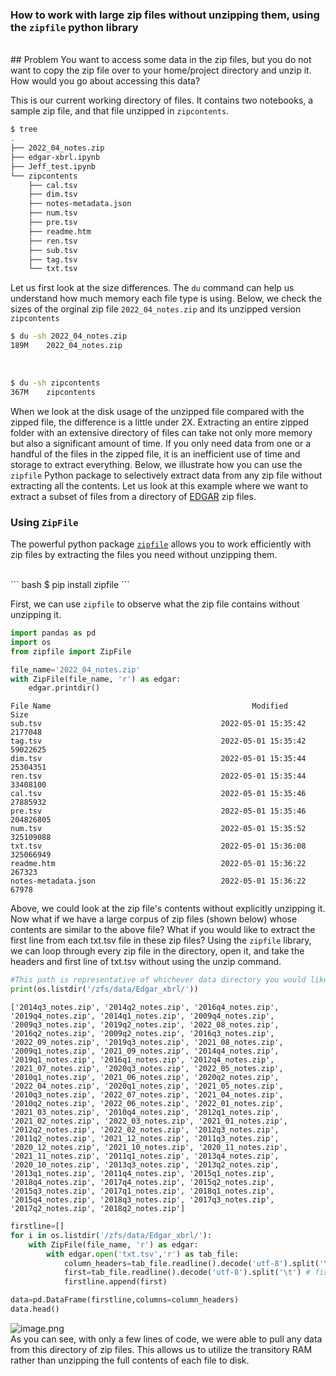 ### How to work with large zip files **without** unzipping them, using the `zipfile` python library
<br>
## Problem
You want to access some data in the zip files, but you do not want to copy the zip file over to your home/project directory and unzip it. How would you go about accessing this data?

This is our current working directory of files. It contains two notebooks, a sample zip file, and that file unzipped in `zipcontents`.
<br>


``` bash 
$ tree
.
├── 2022_04_notes.zip
├── edgar-xbrl.ipynb
├── Jeff_test.ipynb
└── zipcontents
    ├── cal.tsv
    ├── dim.tsv
    ├── notes-metadata.json
    ├── num.tsv
    ├── pre.tsv
    ├── readme.htm
    ├── ren.tsv
    ├── sub.tsv
    ├── tag.tsv
    └── txt.tsv
```


Let us first look at the size differences. The `du` command can help us understand how much memory each file type is using. Below, we check the sizes of the orginal zip file `2022_04_notes.zip` and its unzipped version `zipcontents` 


``` bash 
$ du -sh 2022_04_notes.zip
189M    2022_04_notes.zip
```
<br>

```bash 
$ du -sh zipcontents
367M    zipcontents
```

When we look at the disk usage of the unzipped file compared with the zipped file, the difference is a little under 2X. 
Extracting an entire zipped folder with an extensive directory of files can take not only more memory but also a significant amount of time. If you only need data from one or a handful of the files in the zipped file, it is an inefficient use of time and storage to extract everything. 
Below, we illustrate how you can use the `zipfile` Python package to selectively extract data from any zip file without extracting all the contents. Let us look at this example where we want to extract a subset of files from a directory 
of [EDGAR](https://www.sec.gov/dera/data/financial-statement-data-sets.html) zip files. 
 
### Using `ZipFile`

The powerful python package [`zipfile`](https://docs.python.org/3/library/zipfile.html) allows you to work efficiently with zip files by extracting the files you need without unzipping them.

<br>
``` bash
$ pip install zipfile
```

First, we can use `zipfile` to observe what the zip file contains without unzipping it.


```python
import pandas as pd
import os
from zipfile import ZipFile

file_name='2022_04_notes.zip'
with ZipFile(file_name, 'r') as edgar:
    edgar.printdir()
```

```
File Name                                             Modified             Size
sub.tsv                                        2022-05-01 15:35:42      2177048
tag.tsv                                        2022-05-01 15:35:42     59022625
dim.tsv                                        2022-05-01 15:35:44     25304351
ren.tsv                                        2022-05-01 15:35:44     33408100
cal.tsv                                        2022-05-01 15:35:46     27885932
pre.tsv                                        2022-05-01 15:35:46    204826805
num.tsv                                        2022-05-01 15:35:52    325109088
txt.tsv                                        2022-05-01 15:36:08    325066949
readme.htm                                     2022-05-01 15:36:22       267323
notes-metadata.json                            2022-05-01 15:36:22        67978
```
Above, we could look at the zip file's contents without explicitly unzipping it. Now what if we have a large corpus of zip files (shown below) whose contents are similar to the above file?
What if you would like to extract the first line from each txt.tsv file in these zip files? Using the `zipfile` library, we can loop through every zip file in the directory, open it, and take the headers and first line of txt.tsv without using the unzip command.

``` python 
#This path is representative of whichever data directory you would like to read from
print(os.listdir('/zfs/data/Edgar_xbrl/'))
```
```
['2014q3_notes.zip', '2014q2_notes.zip', '2016q4_notes.zip', '2019q4_notes.zip', '2014q1_notes.zip', '2009q4_notes.zip', '2009q3_notes.zip', '2019q2_notes.zip', '2022_08_notes.zip', '2016q2_notes.zip', '2009q2_notes.zip', '2016q3_notes.zip', '2022_09_notes.zip', '2019q3_notes.zip', '2021_08_notes.zip', '2009q1_notes.zip', '2021_09_notes.zip', '2014q4_notes.zip', '2019q1_notes.zip', '2016q1_notes.zip', '2012q4_notes.zip', '2021_07_notes.zip', '2020q3_notes.zip', '2022_05_notes.zip', '2010q1_notes.zip', '2021_06_notes.zip', '2020q2_notes.zip', '2022_04_notes.zip', '2020q1_notes.zip', '2021_05_notes.zip', '2010q3_notes.zip', '2022_07_notes.zip', '2021_04_notes.zip', '2010q2_notes.zip', '2022_06_notes.zip', '2022_01_notes.zip', '2021_03_notes.zip', '2010q4_notes.zip', '2012q1_notes.zip', '2021_02_notes.zip', '2022_03_notes.zip', '2021_01_notes.zip', '2012q2_notes.zip', '2022_02_notes.zip', '2012q3_notes.zip', '2011q2_notes.zip', '2021_12_notes.zip', '2011q3_notes.zip', '2020_12_notes.zip', '2021_10_notes.zip', '2020_11_notes.zip', '2021_11_notes.zip', '2011q1_notes.zip', '2013q4_notes.zip', '2020_10_notes.zip', '2013q3_notes.zip', '2013q2_notes.zip', '2013q1_notes.zip', '2011q4_notes.zip', '2015q1_notes.zip', '2018q4_notes.zip', '2017q4_notes.zip', '2015q2_notes.zip', '2015q3_notes.zip', '2017q1_notes.zip', '2018q1_notes.zip', '2015q4_notes.zip', '2018q3_notes.zip', '2017q3_notes.zip', '2017q2_notes.zip', '2018q2_notes.zip']
```
``` python 
firstline=[]
for i in os.listdir('/zfs/data/Edgar_xbrl/'):
    with ZipFile(file_name, 'r') as edgar:
        with edgar.open('txt.tsv','r') as tab_file:
            column_headers=tab_file.readline().decode('utf-8').split('\t') # column names
            first=tab_file.readline().decode('utf-8').split('\t') # first row
            firstline.append(first)

data=pd.DataFrame(firstline,columns=column_headers)
data.head()
```

![image.png](/images/Finalzip.jpg)
<br>
As you can see, with only a few lines of code, we were able to pull any data from this directory of zip files. 
This allows us to utilize the transitory RAM rather than unzipping the full contents of each file to disk.
